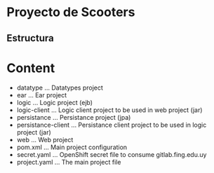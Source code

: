 # Proyecto de Scooters

## Estructura

# Content

* datatype ... Datatypes project
* ear ... Ear project
* logic ... Logic project (ejb)
* logic-client ... Logic client project to be used in web project (jar)
* persistance ... Persistance project (jpa)
* persistance-client ... Persistance client project to be used in logic project (jar)
* web ... Web project
* pom.xml ... Main project configuration
* secret.yaml ... OpenShift secret file to consume gitlab.fing.edu.uy
* project.yaml ... The main project file